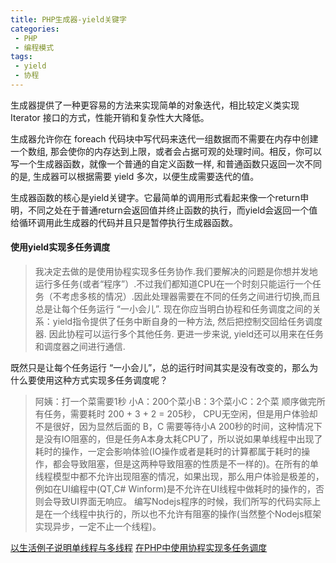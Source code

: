 ```yaml
---
title: PHP生成器-yield关键字
categories:
 - PHP
 - 编程模式
tags:
 - yield
 - 协程
---
```


生成器提供了一种更容易的方法来实现简单的对象迭代，相比较定义类实现 Iterator 接口的方式，性能开销和复杂性大大降低。

生成器允许你在 foreach 代码块中写代码来迭代一组数据而不需要在内存中创建一个数组, 那会使你的内存达到上限，或者会占据可观的处理时间。相反，你可以写一个生成器函数，就像一个普通的自定义函数一样, 和普通函数只返回一次不同的是, 生成器可以根据需要 yield 多次，以便生成需要迭代的值。

生成器函数的核心是yield关键字。它最简单的调用形式看起来像一个return申明，不同之处在于普通return会返回值并终止函数的执行，而yield会返回一个值给循环调用此生成器的代码并且只是暂停执行生成器函数。

#### 使用yield实现多任务调度
> 我决定去做的是使用协程实现多任务协作.我们要解决的问题是你想并发地运行多任务(或者“程序”）.不过我们都知道CPU在一个时刻只能运行一个任务（不考虑多核的情况）.因此处理器需要在不同的任务之间进行切换,而且总是让每个任务运行 “一小会儿”.
现在你应当明白协程和任务调度之间的关系：yield指令提供了任务中断自身的一种方法, 然后把控制交回给任务调度器. 因此协程可以运行多个其他任务. 更进一步来说, yield还可以用来在任务和调度器之间进行通信.

既然只是让每个任务运行 “一小会儿”，总的运行时间其实是没有改变的，那么为什么要使用这种方式实现多任务调度呢？

> 阿姨：打一个菜需要1秒 小A：200个菜小B：3个菜小C：2个菜
顺序做完所有任务，需要耗时 200 + 3 + 2 = 205秒， CPU无空闲，但是用户体验却不是很好，因为显然后面的 B，C 需要等待小A 200秒的时间，这种情况下是没有IO阻塞的，但是任务A本身太耗CPU了，所以说如果单线程中出现了耗时的操作，一定会影响体验(IO操作或者是耗时的计算都属于耗时的操作，都会导致阻塞，但是这两种导致阻塞的性质是不一样的)。在所有的单线程模型中都不允许出现阻塞的情况，如果出现，那么用户体验是极差的，例如在UI编程中(QT,C# Winform)是不允许在UI线程中做耗时的操作的，否则会导致UI界面无响应。 编写Nodejs程序的时候，我们所写的代码实际上是在一个线程中执行的，所以也不允许有阻塞的操作(当然整个Nodejs框架实现异步，一定不止一个线程)。

[以生活例子说明单线程与多线程](http://www.cnblogs.com/wangqiguo/p/5470602.html)
[在PHP中使用协程实现多任务调度](http://www.laruence.com/2015/05/28/3038.html)

